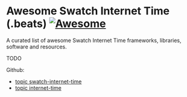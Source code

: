 # Awesome Swatch Internet Time (.beats) [![Awesome](https://cdn.rawgit.com/sindresorhus/awesome/d7305f38d29fed78fa85652e3a63e154dd8e8829/media/badge.svg)](https://github.com/sindresorhus/awesome)

A curated list of awesome Swatch Internet Time frameworks, libraries, software and resources.

TODO

Github:
* [topic swatch-internet-time](https://github.com/topics/swatch-internet-time)
* [topic internet-time](https://github.com/topics/internet-time)
